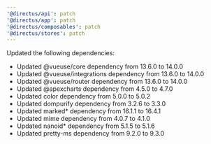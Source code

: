 ```yaml
---
'@directus/api': patch
'@directus/app': patch
'@directus/composables': patch
'@directus/stores': patch
---
```


Updated the following dependencies:
- Updated @vueuse/core dependency from 13.6.0 to 14.0.0
- Updated @vueuse/integrations dependency from 13.6.0 to 14.0.0
- Updated @vueuse/router dependency from 13.6.0 to 14.0.0
- Updated @apexcharts dependency from 4.5.0 to 4.7.0
- Updated color dependency from 5.0.0 to 5.0.2
- Updated dompurify dependency from 3.2.6 to 3.3.0
- Updated marked* dependency from 16.1.1 to 16.4.1
- Updated mime dependency from 4.0.7 to 4.1.0
- Updated nanoid* dependency from 5.1.5 to 5.1.6
- Updated pretty-ms dependency from 9.2.0 to 9.3.0
